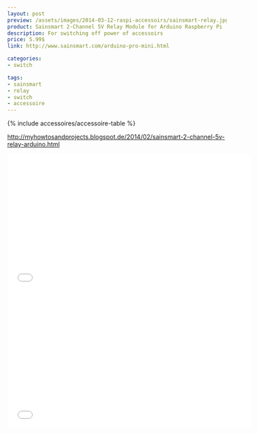 ```yaml
---
layout: post
preview: /assets/images/2014-03-12-raspi-accessoirs/sainsmart-relay.jpg
product: Sainsmart 2-Channel 5V Relay Module for Arduino Raspberry Pi
description: For switching off power of accessoirs
price: 5.99$
link: http://www.sainsmart.com/arduino-pro-mini.html

categories:
- switch

tags:
- sainsmart
- relay
- switch
- accessoire
---
```


{% include accessoires/accessoire-table %}

http://myhowtosandprojects.blogspot.de/2014/02/sainsmart-2-channel-5v-relay-arduino.html
<iframe width="560" height="315"  src="//www.youtube.com/embed/0UMznpwC7sw" frameborder="0"></iframe>

<iframe width="560" height="315"  src="//www.youtube.com/embed/Z2B67hybdAA" frameborder="0"></iframe>
